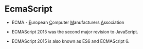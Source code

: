 # EcmaScript

- ECMA - [E]()uropean [C]()omputer [M]()anufacturers [A]()ssociation

- ECMAScript 2015 was the second major revision to JavaScript.

- ECMAScript 2015 is also known as ES6 and ECMAScript 6.

